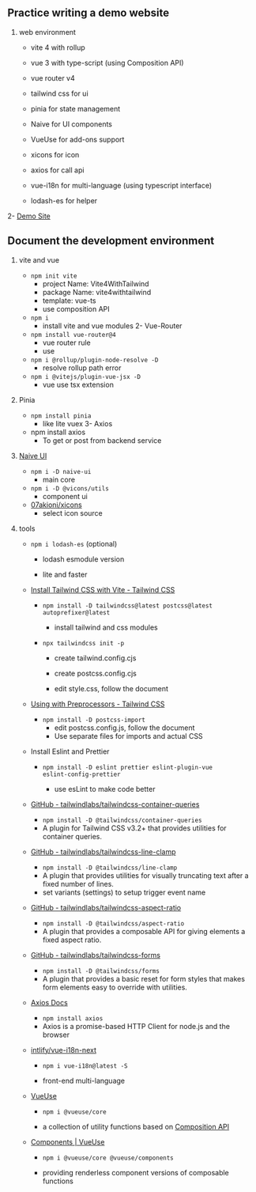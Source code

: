 ## Practice writing a demo website

1. web environment
   
   - vite 4 with rollup
   
   - vue 3 with type-script (using Composition API)
   
   - vue router v4
   
   - tailwind css for ui
   
   - pinia for state management
   
   - Naive for UI components
   
   - VueUse for add-ons support
   
   - xicons for icon
   
   - axios for call api
   
   - vue-i18n for multi-language (using typescript interface)
   
   - lodash-es for helper

2- [Demo Site](https://landbird111.github.io/Vite4WithTailwind/)

## Document the development environment

1. vite and vue
   
   - <code>npm init vite</code>
     - project Name: Vite4WithTailwind
     - package Name: vite4withtailwind
     - template: vue-ts
     - use composition API
   - <code>npm i</code>
     - install vite and vue modules
       2- Vue-Router
   - <code>npm install vue-router@4</code>
     - vue router rule
     - use <code><router-view /></code>
   - <code>npm i @rollup/plugin-node-resolve -D</code>
     - resolve rollup path error
   - <code>npm i @vitejs/plugin-vue-jsx -D</code>
     - vue use tsx extension

2. Pinia
   
   - <code>npm install pinia</code>  
     - like lite vuex
       3- Axios
   - npm install axios
     - To get or post from backend service

3. [Naive UI](https://www.naiveui.com/zh-CN/os-theme/docs/introduction)
   
   - <code>npm i -D naive-ui</code>
     - main core
   - <code>npm i -D @vicons/utils</code>
     - component ui
   - [07akioni/xicons](https://github.com/07akioni/xicons#installation)
     - select icon source

4. tools
   
   - <code>npm i lodash-es</code> (optional)
     
     - lodash esmodule version
     
     - lite and faster
   
   - [Install Tailwind CSS with Vite - Tailwind CSS](https://tailwindcss.com/docs/guides/vite#vue)
     
     - <code>npm install -D tailwindcss@latest postcss@latest autoprefixer@latest</code>
       
       - install tailwind and css modules
     
     - <code>npx tailwindcss init -p</code>
       
       - create tailwind.config.cjs
       
       - create postcss.config.cjs
       
       - edit style.css, follow the document
   
   - [Using with Preprocessors - Tailwind CSS](https://tailwindcss.com/docs/using-with-preprocessors#build-time-imports)
     
     - <code>npm install -D postcss-import</code>
       - edit postcss.config.js, follow the document
       - Use separate files for imports and actual CSS
   
   - Install Eslint and Prettier
     
     - <code>npm install -D eslint prettier eslint-plugin-vue eslint-config-prettier</code>
       
       - use esLint to make code better
   
   - [GitHub - tailwindlabs/tailwindcss-container-queries](https://github.com/tailwindlabs/tailwindcss-container-queries)
     
     - <code>npm install -D @tailwindcss/container-queries</code>
     - A plugin for Tailwind CSS v3.2+ that provides utilities for container queries.
   
   - [GitHub - tailwindlabs/tailwindcss-line-clamp](https://github.com/tailwindlabs/tailwindcss-line-clamp)
     
     - <code>npm install -D @tailwindcss/line-clamp</code>
     - A plugin that provides utilities for visually truncating text after a fixed number of lines.
     - set variants (settings) to setup trigger event name
   
   - [GitHub - tailwindlabs/tailwindcss-aspect-ratio](https://github.com/tailwindlabs/tailwindcss-aspect-ratio)
     
     - <code>npm install -D @tailwindcss/aspect-ratio</code>
     - A plugin that provides a composable API for giving elements a fixed aspect ratio.
   
   - [GitHub - tailwindlabs/tailwindcss-forms](https://github.com/tailwindlabs/tailwindcss-forms)
     
     - <code>npm install -D @tailwindcss/forms</code>
     - A plugin that provides a basic reset for form styles that makes form elements easy to override with utilities.
   
   - [Axios Docs](https://axios-http.com/docs/intro)
     
     - <code>npm install axios</code>
     - Axios is a promise-based HTTP Client for node.js and the browser
   
   - [intlify/vue-i18n-next](https://github.com/intlify/vue-i18n-next)
     
     - <code>npm i vue-i18n@latest -S</code>
     
     - front-end multi-language
   
   - [VueUse](https://vueuse.org/guide/)
     
     - <code>npm i @vueuse/core</code>
     
     - a collection of utility functions based on [Composition API](https://v3.vuejs.org/guide/composition-api-introduction.html)
   
   - [Components | VueUse](https://vueuse.org/guide/components.html)
     
     - <code>npm i @vueuse/core @vueuse/components</code>
     
     - providing renderless component versions of composable functions

